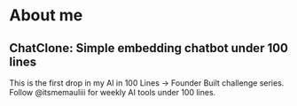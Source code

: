 # About me
## ChatClone: Simple embedding chatbot under 100 lines
This is the first drop in my AI in 100 Lines → Founder Built challenge series.
Follow @itsmemauliii for weekly AI tools under 100 lines.
